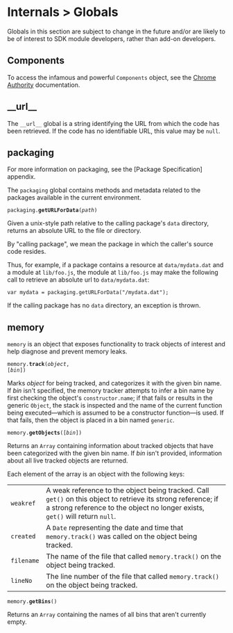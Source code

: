 # Internals > Globals #

Globals in this section are subject to change in the future and/or are likely
to be of interest to SDK module developers, rather than add-on developers.

## Components ##

To access the infamous and powerful `Components` object, see the
[Chrome Authority](#guide/module-development/chrome) documentation.

## \_\_url\_\_ ##

The `__url__` global is a string identifying the URL from which the code has
been retrieved.  If the code has no identifiable URL, this value may be `null`.

## packaging ##

<span class="aside">
For more information on packaging, see the [Package Specification] appendix.
</span>

The `packaging` global contains methods and metadata related to
the packages available in the current environment.

<code>packaging.**getURLForData**(*path*)</code>

Given a unix-style path relative to the calling package's `data`
directory, returns an absolute URL to the file or directory.

By "calling package", we mean the package in which the caller's source
code resides.

Thus, for example, if a package contains a resource at
`data/mydata.dat` and a module at `lib/foo.js`, the module at
`lib/foo.js` may make the following call to retrieve an absolute url
to `data/mydata.dat`:

    var mydata = packaging.getURLForData("/mydata.dat");

If the calling package has no `data` directory, an exception is
thrown.

## memory ##

`memory` is an object that exposes functionality to track
objects of interest and help diagnose and prevent memory leaks.

<code>memory.**track**(*object*, [*bin*])</code>

Marks *object* for being tracked, and categorizes it with the given
bin name. If *bin* isn't specified, the memory tracker attempts to
infer a bin name by first checking the object's
`constructor.name`; if that fails or results in the generic
`Object`, the stack is inspected and the name of the current
function being executed&mdash;which is assumed to be a constructor
function&mdash;is used. If that fails, then the object is placed in a
bin named `generic`.

<code>memory.**getObjects**([*bin*])</code>

Returns an `Array` containing information about tracked objects
that have been categorized with the given bin name. If *bin* isn't
provided, information about all live tracked objects are returned.

Each element of the array is an object with the following keys:

<table>
  <tr>
    <td><code>weakref</code></td>
    <td>A weak reference to the object being tracked. Call
    <code>get()</code> on this object to retrieve its strong reference; if
    a strong reference to the object no longer exists, <code>get()</code>
    will return <code>null</code>.</td>
  </tr>
  <tr>
    <td><code>created</code></td>
    <td>A <code>Date</code> representing the date and time that
    <code>memory.track()</code> was called on the object being
    tracked.</td>
  </tr>
  <tr>
    <td><code>filename</code></td>
    <td>The name of the file that called <code>memory.track()</code> on
    the object being tracked.</td>
  </tr>
  <tr>
    <td><code>lineNo</code></td>
    <td>The line number of the file that called
    <code>memory.track()</code> on the object being tracked.</td>
  </tr>
</table>

<code>memory.**getBins**()</code>

Returns an `Array` containing the names of all bins that aren't
currently empty.

  [Package Specification]: #guide/addon-development/package-spec